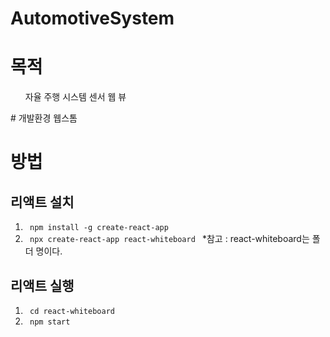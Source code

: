 # AutomotiveSystem

# 목적
<ol> 자율 주행 시스템 센서 웹 뷰</ol>
# 개발환경
웹스톰

# 방법
## 리액트 설치
1. <code> npm install -g create-react-app </code>
2. <code> npx create-react-app react-whiteboard </code>
*참고 : react-whiteboard는 폴더 명이다.
## 리액트 실행
1. <code> cd react-whiteboard </code>
2. <code> npm start </code>

